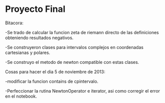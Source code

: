 Proyecto Final
=================

Bitacora:

-Se trado de calcular la funcion zeta de riemann directo de las definiciones obteniendo resultados negativos.

-Se construyeron clases para intervalos complejos en coordenadas cartesianas y polares.

-Se construyo el metodo de newton compatible con estas clases.


Cosas para hacer el dia 5 de noviembre de 2013:

-modificar la funcion contains de cpintervalo.

-Perfeccionar la rutina NewtonOperator e iterator, asi como corregir el error en el notebook.



